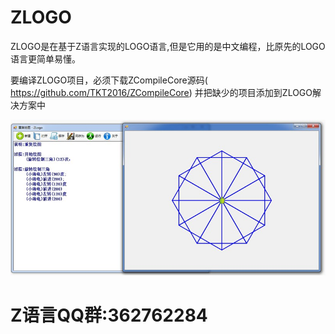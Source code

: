 # ZLOGO
ZLOGO是在基于Z语言实现的LOGO语言,但是它用的是中文编程，比原先的LOGO语言更简单易懂。

要编译ZLOGO项目，必须下载ZCompileCore源码( https://github.com/TKT2016/ZCompileCore)
并把缺少的项目添加到ZLOGO解决方案中

![](https://github.com/TKT2016/ZLOGO/blob/master/ZLogoIDE/%E4%BE%8B%E5%AD%90/hcf.jpg)

# Z语言QQ群:362762284
